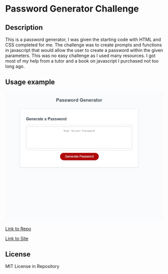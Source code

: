 # Password Generator Challenge

## Description 
This is a password generator, I was given the starting code with HTML and CSS completed for me. The challenge was to create prompts and functions in javascript that would allow the user to create a password within the given parameters. This was no easy challenge as I used many resources. I got most of my help from a tutor and a book on javascript I purchased not too long ago. 


## Usage example

<img src="https://github.com/Lalu423/password-generator/blob/main/assets/Images/passwordgen-sh.jpg" width="500"/>

[Link to Repo](https://github.com/Lalu423/password-generator)

[Link to Site](https://lalu423.github.io/password-generator/)

## License

MIT License in Repository